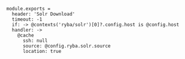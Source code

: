 
    module.exports = 
      header: 'Solr Download'
      timeout: -1
      if: -> @contexts('ryba/solr')[0]?.config.host is @config.host
      handler: ->
        @cache
          ssh: null
          source: @config.ryba.solr.source
          location: true
